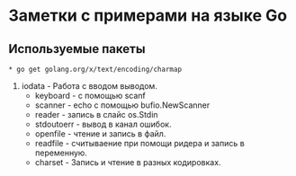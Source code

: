 # Заметки с примерами на языке Go

## Используемые пакеты
    * go get golang.org/x/text/encoding/charmap

1. iodata - Работа с вводом выводом.
    * keyboard - с помощью scanf
    * scanner - echo с помощью bufio.NewScanner  
    * reader - запись в слайс os.Stdin 
    * stdoutoerr - вывод в канал ошибок.
    * openfile - чтение и запись в файл.
    * readfile - считываение при помощи ридера и запись в переменную.
    * charset - Запись и чтение в разных кодировках.